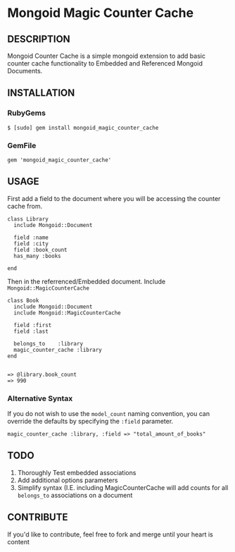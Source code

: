Mongoid Magic Counter Cache
=======

## DESCRIPTION

Mongoid Counter Cache is a simple mongoid extension to add basic counter cache functionality to Embedded and Referenced Mongoid Documents.


## INSTALLATION

### RubyGems

    $ [sudo] gem install mongoid_magic_counter_cache

### GemFile

    gem 'mongoid_magic_counter_cache'

## USAGE

First add a field to the document where you will be accessing the counter cache from.

    class Library
      include Mongoid::Document

      field :name
      field :city
      field :book_count
      has_many :books

    end

Then in the referrenced/Embedded document. Include `Mongoid::MagicCounterCache`

    class Book
      include Mongoid::Document
      include Mongoid::MagicCounterCache

      field :first
      field :last

      belongs_to    :library
      magic_counter_cache :library
    end


    => @library.book_count
    => 990

### Alternative Syntax

If you do not wish to use the `model_count` naming convention, you can override the defaults by specifying the `:field` parameter.

    magic_counter_cache :library, :field => "total_amount_of_books"

## TODO

  1. Thoroughly Test embedded associations
  2. Add additional options parameters
  3. Simplify syntax (I.E. including MagicCounterCache will add counts for all `belongs_to` associations on a document 



## CONTRIBUTE

If you'd like to contribute, feel free to fork and merge until your heart is content

